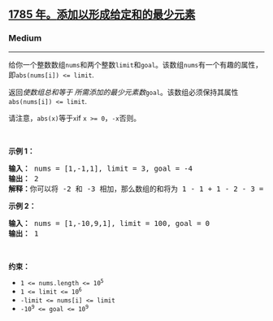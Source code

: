 <h2><a href="https://leetcode.com/problems/minimum-elements-to-add-to-form-a-given-sum/"><font style="vertical-align: inherit;"><font style="vertical-align: inherit;">1785 年</font></font><font style="vertical-align: inherit;"><font style="vertical-align: inherit;">。</font></font><font style="vertical-align: inherit;"><font style="vertical-align: inherit;">添加以形成给定和的最少元素</font></font></a></h2><h3>Medium</h3><hr><div><p><font style="vertical-align: inherit;"><font style="vertical-align: inherit;">给你一个整数数组</font></font><code>nums</code><font style="vertical-align: inherit;"><font style="vertical-align: inherit;">和两个整数</font></font><code>limit</code><font style="vertical-align: inherit;"><font style="vertical-align: inherit;">和</font></font><code>goal</code><font style="vertical-align: inherit;"><font style="vertical-align: inherit;">。</font><font style="vertical-align: inherit;">该数组</font></font><code>nums</code><font style="vertical-align: inherit;"><font style="vertical-align: inherit;">有一个有趣的属性，即</font></font><code>abs(nums[i]) &lt;= limit</code><font style="vertical-align: inherit;"><font style="vertical-align: inherit;">.</font></font></p>

<p><font style="vertical-align: inherit;"><font style="vertical-align: inherit;">返回</font></font><em><font style="vertical-align: inherit;"><font style="vertical-align: inherit;">使数组总和等于 所需添加的最少元素数</font></font></em><code>goal</code><font style="vertical-align: inherit;"><font style="vertical-align: inherit;">。</font><font style="vertical-align: inherit;">该数组必须保持其属性</font></font><code>abs(nums[i]) &lt;= limit</code><font style="vertical-align: inherit;"><font style="vertical-align: inherit;">.</font></font></p>

<p><font style="vertical-align: inherit;"><font style="vertical-align: inherit;">请注意，</font></font><code>abs(x)</code><font style="vertical-align: inherit;"><font style="vertical-align: inherit;">等于</font></font><code>x</code><font style="vertical-align: inherit;"><font style="vertical-align: inherit;">if </font></font><code>x &gt;= 0</code><font style="vertical-align: inherit;"><font style="vertical-align: inherit;">，</font></font><code>-x</code><font style="vertical-align: inherit;"><font style="vertical-align: inherit;">否则。</font></font></p>

<p>&nbsp;</p>
<p><strong class="example"><font style="vertical-align: inherit;"><font style="vertical-align: inherit;">示例 1：</font></font></strong></p>

<pre><strong><font style="vertical-align: inherit;"><font style="vertical-align: inherit;">输入：</font></font></strong><font style="vertical-align: inherit;"><font style="vertical-align: inherit;"> nums = [1,-1,1], limit = 3, goal = -4
</font></font><strong><font style="vertical-align: inherit;"><font style="vertical-align: inherit;">输出：</font></font></strong><font style="vertical-align: inherit;"><font style="vertical-align: inherit;"> 2
</font></font><strong><font style="vertical-align: inherit;"><font style="vertical-align: inherit;">解释：</font></font></strong><font style="vertical-align: inherit;"><font style="vertical-align: inherit;">你可以将 -2 和 -3 相加，那么数组的和将为 1 - 1 + 1 - 2 - 3 = -4。
</font></font></pre>

<p><strong class="example"><font style="vertical-align: inherit;"><font style="vertical-align: inherit;">示例 2：</font></font></strong></p>

<pre><strong><font style="vertical-align: inherit;"><font style="vertical-align: inherit;">输入：</font></font></strong><font style="vertical-align: inherit;"><font style="vertical-align: inherit;"> nums = [1,-10,9,1], limit = 100, goal = 0
</font></font><strong><font style="vertical-align: inherit;"><font style="vertical-align: inherit;">输出：</font></font></strong><font style="vertical-align: inherit;"><font style="vertical-align: inherit;"> 1
</font></font></pre>

<p>&nbsp;</p>
<p><strong><font style="vertical-align: inherit;"><font style="vertical-align: inherit;">约束：</font></font></strong></p>

<ul>
	<li><code>1 &lt;= nums.length &lt;= 10<sup>5</sup></code></li>
	<li><code>1 &lt;= limit &lt;= 10<sup>6</sup></code></li>
	<li><code>-limit &lt;= nums[i] &lt;= limit</code></li>
	<li><code>-10<sup>9</sup> &lt;= goal &lt;= 10<sup>9</sup></code></li>
</ul>
</div>